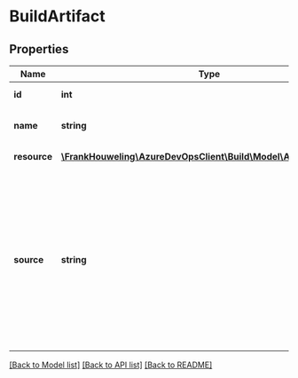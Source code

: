 # BuildArtifact

## Properties
Name | Type | Description | Notes
------------ | ------------- | ------------- | -------------
**id** | **int** | The artifact ID. | [optional] 
**name** | **string** | The name of the artifact. | [optional] 
**resource** | [**\FrankHouweling\AzureDevOpsClient\Build\Model\ArtifactResource**](ArtifactResource.md) | The actual resource. | [optional] 
**source** | **string** | The artifact source, which will be the ID of the job that produced this artifact. If an artifact is associated with multiple sources, this points to the first source. | [optional] 

[[Back to Model list]](../README.md#documentation-for-models) [[Back to API list]](../README.md#documentation-for-api-endpoints) [[Back to README]](../README.md)



